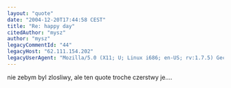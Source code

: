 ```yaml
---
layout: "quote"
date: "2004-12-20T17:44:58 CEST"
title: "Re: happy day"
citedAuthor: "mysz"
author: "mysz"
legacyCommentId: "44"
legacyHost: "62.111.154.202"
legacyUserAgent: "Mozilla/5.0 (X11; U; Linux i686; en-US; rv:1.7.5) Gecko/20041117 Firefox/1.0"
---
```


nie zebym byl zlosliwy, ale ten quote troche czerstwy je....